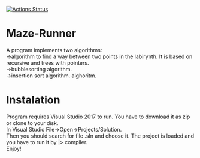 [![Actions Status](https://github.com/myprojectspw/Maze-Runner/actions/workflows/github-actions-demo.yml/badge.svg)](https://github.com/pawo97/myprojectspw/Maze-Runner/actions)
# Maze-Runner
A program implements two algorithms: </br>
->algorithm to find a way between two points in the labirynth. It is based on recursive and trees with pointers. </br>
->bubblesorting algorithm. </br>
->insertion sort algorithm. alghoritm. </br>

# Instalation
Program requires Visual Studio 2017 to run. You have to download it as zip or clone to your disk. </br>
In Visual Studio File->Open->Projects/Solution.</br>
Then you should search for file .sln and choose it. The project is loaded and you have to run it by |> compiler. </br>
Enjoy! </br>
